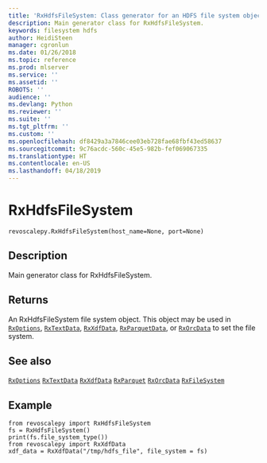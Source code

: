 ```yaml
---
title: 'RxHdfsFileSystem: Class generator for an HDFS file system object (revoscalepy)'
description: Main generator class for RxHdfsFileSystem.
keywords: filesystem hdfs
author: HeidiSteen
manager: cgronlun
ms.date: 01/26/2018
ms.topic: reference
ms.prod: mlserver
ms.service: ''
ms.assetid: ''
ROBOTS: ''
audience: ''
ms.devlang: Python
ms.reviewer: ''
ms.suite: ''
ms.tgt_pltfrm: ''
ms.custom: ''
ms.openlocfilehash: df8429a3a7846cee03eb728fae68fbf43ed58637
ms.sourcegitcommit: 9c76acdc-560c-45e5-982b-fef069067335
ms.translationtype: HT
ms.contentlocale: en-US
ms.lasthandoff: 04/18/2019
---
```

# <a name="rxhdfsfilesystem"></a>RxHdfsFileSystem


 



```
revoscalepy.RxHdfsFileSystem(host_name=None, port=None)
```





## <a name="description"></a>Description

Main generator class for RxHdfsFileSystem.


## <a name="returns"></a>Returns

An RxHdfsFileSystem file system object.
This object may be used in [`RxOptions`](RxOptions.md), [`RxTextData`](RxTextData.md), [`RxXdfData`](RxXdfData.md), [`RxParquetData`](RxParquetData.md), or [`RxOrcData`](RxOrcData.md) to set the file system.


## <a name="see-also"></a>See also

[`RxOptions`](RxOptions.md)
[`RxTextData`](RxTextData.md)
[`RxXdfData`](RxXdfData.md)
[`RxParquet`](RxParquetData.md)
[`RxOrcData`](RxOrcData.md)
[`RxFileSystem`](RxFileSystem.md)


## <a name="example"></a>Example



```
from revoscalepy import RxHdfsFileSystem
fs = RxHdfsFileSystem()
print(fs.file_system_type())
from revoscalepy import RxXdfData
xdf_data = RxXdfData("/tmp/hdfs_file", file_system = fs)
```

